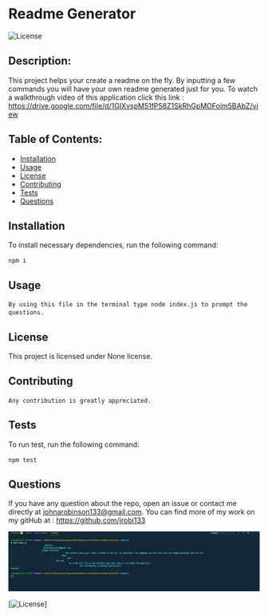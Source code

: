 
# Readme Generator
![License](https://img.shields.io/badge/Website-Portfolio-green?link=https://jrobi133.github.io/PortfolioJohnRobinson/index.html)

## Description:
    
This project helps your create a readme on the fly. By inputting a few commands you will have your own readme generated just for you. To watch a walkthrough video of this application click this link : https://drive.google.com/file/d/1GIXvspM51fP58Z1SkRhGpMOFoim5BAbZ/view
    
    
## Table of Contents:
    
* [Installation](#installation)
* [Usage](#usage)
* [License](#license)
* [Contributing](#contributing)
* [Tests](#tests)
* [Questions](#questions)
    
    
## Installation
    
To install necessary dependencies, run the following command:
    
    npm i
    
    
    
## Usage
    
    By using this file in the terminal type node index.js to prompt the questions.
    
    
## License
    
This project is licensed under None license.
    
## Contributing 
    
    Any contribution is greatly appreciated.
    
    
## Tests
    
To run test, run the following command:
    
    npm test
    
    
## Questions 
    
If you have any question about the repo, open an issue or contact me directly at 
johnarobinson133@gmail.com. You can find more of my work on my gitHub at :
https://github.com/jrobi133






![](/assets/screenshot.PNG)

[![License](${https://img.shields.io/badge/Website-Portfolio-green}.${jrobi133.github.io/PortfolioJohnRobinson/index.html})]


